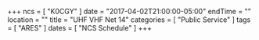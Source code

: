 +++
ncs = [ "K0CGY" ]
date = "2017-04-02T21:00:00-05:00"
endTime = ""
location = ""
title = "UHF VHF Net 14"
categories = [ "Public Service" ]
tags = [ "ARES" ]
dates = [ "NCS Schedule" ]
+++
